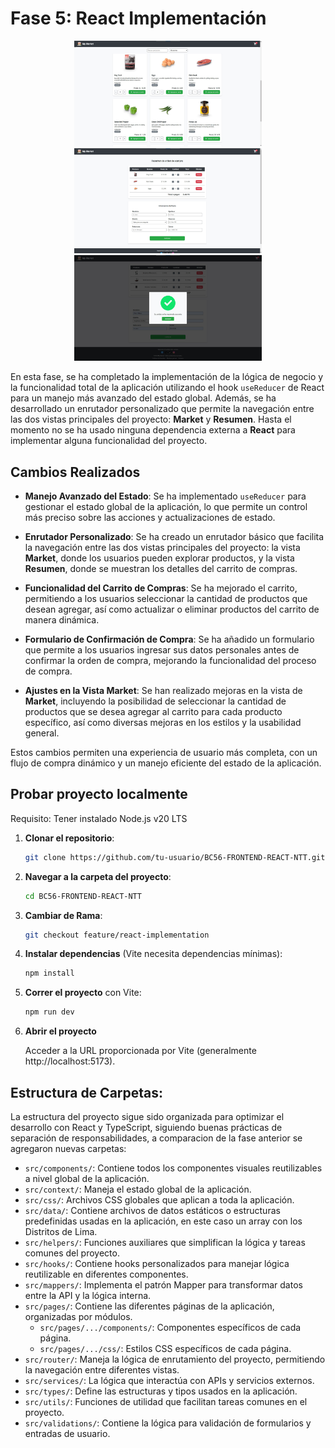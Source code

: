 # Fase 5: React Implementación
<p align=center>
<img src="./public/images/marketss.jpg" width=300/>
<img src="./public/images/resumenss.jpg" width=300/>
<img src="./public/images/modalss.jpg" width=300/>
</p>

En esta fase, se ha completado la implementación de la lógica de negocio y la funcionalidad total de la aplicación utilizando el hook `useReducer` de React para un manejo más avanzado del estado global. Además, se ha desarrollado un enrutador personalizado que permite la navegación entre las dos vistas principales del proyecto: **Market** y **Resumen**. Hasta el momento no se ha usado ninguna dependencia externa a **React** para implementar alguna funcionalidad del proyecto.

## Cambios Realizados

- **Manejo Avanzado del Estado**: Se ha implementado `useReducer` para gestionar el estado global de la aplicación, lo que permite un control más preciso sobre las acciones y actualizaciones de estado.

- **Enrutador Personalizado**: Se ha creado un enrutador básico que facilita la navegación entre las dos vistas principales del proyecto: la vista **Market**, donde los usuarios pueden explorar productos, y la vista **Resumen**, donde se muestran los detalles del carrito de compras.

- **Funcionalidad del Carrito de Compras**: Se ha mejorado el carrito, permitiendo a los usuarios seleccionar la cantidad de productos que desean agregar, así como actualizar o eliminar productos del carrito de manera dinámica.

- **Formulario de Confirmación de Compra**: Se ha añadido un formulario que permite a los usuarios ingresar sus datos personales antes de confirmar la orden de compra, mejorando la funcionalidad del proceso de compra.

- **Ajustes en la Vista Market**: Se han realizado mejoras en la vista de **Market**, incluyendo la posibilidad de seleccionar la cantidad de productos que se desea agregar al carrito para cada producto específico, así como diversas mejoras en los estilos y la usabilidad general.

Estos cambios permiten una experiencia de usuario más completa, con un flujo de compra dinámico y un manejo eficiente del estado de la aplicación.


## Probar proyecto localmente

Requisito: Tener instalado Node.js v20 LTS

1. **Clonar el repositorio**:

   ```bash
   git clone https://github.com/tu-usuario/BC56-FRONTEND-REACT-NTT.git

   ```

2. **Navegar a la carpeta del proyecto**:

   ```bash
   cd BC56-FRONTEND-REACT-NTT
   ```

3. **Cambiar de Rama**:

   ```bash
   git checkout feature/react-implementation
   ```

4. **Instalar dependencias** (Vite necesita dependencias mínimas):
   ```bash
   npm install
   ```

5. **Correr el proyecto** con Vite:

   ```bash
   npm run dev
   ```

6. **Abrir el proyecto**

   Acceder a la URL proporcionada por Vite (generalmente http://localhost:5173).

## Estructura de Carpetas:

La estructura del proyecto sigue sido organizada para optimizar el desarrollo con React y TypeScript, siguiendo buenas prácticas de separación de responsabilidades, a comparacion de la fase anterior se agregaron nuevas carpetas:

- `src/components/`: Contiene todos los componentes visuales reutilizables a nivel global de la aplicación.
- `src/context/`: Maneja el estado global de la aplicación.
- `src/css/`: Archivos CSS globales que aplican a toda la aplicación.
- `src/data/`: Contiene archivos de datos estáticos o estructuras predefinidas usadas en la aplicación, en este caso un array con los Distritos de Lima.
- `src/helpers/`: Funciones auxiliares que simplifican la lógica y tareas comunes del proyecto.
- `src/hooks/`: Contiene hooks personalizados para manejar lógica reutilizable en diferentes componentes.
- `src/mappers/`: Implementa el patrón Mapper para transformar datos entre la API y la lógica interna.
- `src/pages/`: Contiene las diferentes páginas de la aplicación, organizadas por módulos.
  - `src/pages/.../components/`: Componentes específicos de cada página.
  - `src/pages/.../css/`: Estilos CSS específicos de cada página.
- `src/router/`: Maneja la lógica de enrutamiento del proyecto, permitiendo la navegación entre diferentes vistas.
- `src/services/`: La lógica que interactúa con APIs y servicios externos.
- `src/types/`: Define las estructuras y tipos usados en la aplicación.
- `src/utils/`: Funciones de utilidad que facilitan tareas comunes en el proyecto.
- `src/validations/`: Contiene la lógica para validación de formularios y entradas de usuario.

